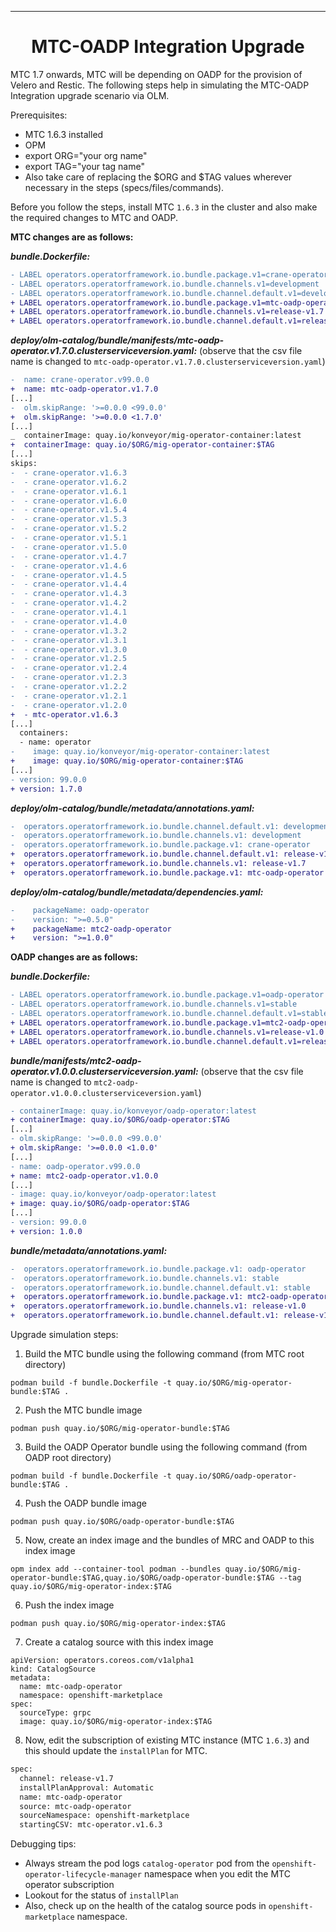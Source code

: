 <hr style="height:1px;border:none;color:#333;">
<h1 align="center">MTC-OADP Integration Upgrade</h1>

MTC 1.7 onwards, MTC will be depending on OADP for the provision of Velero and Restic. The following steps help in
simulating the MTC-OADP Integration upgrade scenario via OLM.

Prerequisites:
- MTC 1.6.3 installed
- OPM
- export ORG="your org name"
- export TAG="your tag name"
- Also take care of replacing the $ORG and $TAG values wherever necessary in the steps (specs/files/commands).

Before you follow the steps, install MTC `1.6.3` in the cluster and also make the required changes to MTC and OADP.

**MTC changes are as follows:**

_**bundle.Dockerfile:**_

```diff
- LABEL operators.operatorframework.io.bundle.package.v1=crane-operator
- LABEL operators.operatorframework.io.bundle.channels.v1=development
- LABEL operators.operatorframework.io.bundle.channel.default.v1=development
+ LABEL operators.operatorframework.io.bundle.package.v1=mtc-oadp-operator
+ LABEL operators.operatorframework.io.bundle.channels.v1=release-v1.7
+ LABEL operators.operatorframework.io.bundle.channel.default.v1=release-v1.7
```

_**deploy/olm-catalog/bundle/manifests/mtc-oadp-operator.v1.7.0.clusterserviceversion.yaml:**_
(observe that the csv file name is changed to `mtc-oadp-operator.v1.7.0.clusterserviceversion.yaml`)

```diff
-  name: crane-operator.v99.0.0
+  name: mtc-oadp-operator.v1.7.0
[...]
-  olm.skipRange: '>=0.0.0 <99.0.0'
+  olm.skipRange: '>=0.0.0 <1.7.0'
[...]
_  containerImage: quay.io/konveyor/mig-operator-container:latest
+  containerImage: quay.io/$ORG/mig-operator-container:$TAG
[...]
skips:
-  - crane-operator.v1.6.3
-  - crane-operator.v1.6.2
-  - crane-operator.v1.6.1
-  - crane-operator.v1.6.0
-  - crane-operator.v1.5.4
-  - crane-operator.v1.5.3
-  - crane-operator.v1.5.2
-  - crane-operator.v1.5.1
-  - crane-operator.v1.5.0
-  - crane-operator.v1.4.7
-  - crane-operator.v1.4.6
-  - crane-operator.v1.4.5
-  - crane-operator.v1.4.4
-  - crane-operator.v1.4.3
-  - crane-operator.v1.4.2
-  - crane-operator.v1.4.1
-  - crane-operator.v1.4.0
-  - crane-operator.v1.3.2
-  - crane-operator.v1.3.1
-  - crane-operator.v1.3.0
-  - crane-operator.v1.2.5
-  - crane-operator.v1.2.4
-  - crane-operator.v1.2.3
-  - crane-operator.v1.2.2
-  - crane-operator.v1.2.1
-  - crane-operator.v1.2.0
+  - mtc-operator.v1.6.3
[...]
  containers:
  - name: operator
-    image: quay.io/konveyor/mig-operator-container:latest
+    image: quay.io/$ORG/mig-operator-container:$TAG
[...]
- version: 99.0.0
+ version: 1.7.0
```

_**deploy/olm-catalog/bundle/metadata/annotations.yaml:**_
```diff
-  operators.operatorframework.io.bundle.channel.default.v1: development
-  operators.operatorframework.io.bundle.channels.v1: development
-  operators.operatorframework.io.bundle.package.v1: crane-operator
+  operators.operatorframework.io.bundle.channel.default.v1: release-v1.7
+  operators.operatorframework.io.bundle.channels.v1: release-v1.7
+  operators.operatorframework.io.bundle.package.v1: mtc-oadp-operator
```

_**deploy/olm-catalog/bundle/metadata/dependencies.yaml:**_
```diff
-    packageName: oadp-operator
-    version: ">=0.5.0"
+    packageName: mtc2-oadp-operator
+    version: ">=1.0.0"
```

**OADP changes are as follows:**

**_bundle.Dockerfile:_**
```diff
- LABEL operators.operatorframework.io.bundle.package.v1=oadp-operator
- LABEL operators.operatorframework.io.bundle.channels.v1=stable
- LABEL operators.operatorframework.io.bundle.channel.default.v1=stable
+ LABEL operators.operatorframework.io.bundle.package.v1=mtc2-oadp-operator
+ LABEL operators.operatorframework.io.bundle.channels.v1=release-v1.0
+ LABEL operators.operatorframework.io.bundle.channel.default.v1=release-v1.0
```

**_bundle/manifests/mtc2-oadp-operator.v1.0.0.clusterserviceversion.yaml:_**
(observe that the csv file name is changed to `mtc2-oadp-operator.v1.0.0.clusterserviceversion.yaml`)
```diff
- containerImage: quay.io/konveyor/oadp-operator:latest
+ containerImage: quay.io/$ORG/oadp-operator:$TAG
[...]
- olm.skipRange: '>=0.0.0 <99.0.0'
+ olm.skipRange: '>=0.0.0 <1.0.0'
[...]
- name: oadp-operator.v99.0.0
+ name: mtc2-oadp-operator.v1.0.0
[...]
- image: quay.io/konveyor/oadp-operator:latest
+ image: quay.io/$ORG/oadp-operator:$TAG
[...]
- version: 99.0.0
+ version: 1.0.0
```

**_bundle/metadata/annotations.yaml:_**
```diff
-  operators.operatorframework.io.bundle.package.v1: oadp-operator
-  operators.operatorframework.io.bundle.channels.v1: stable
-  operators.operatorframework.io.bundle.channel.default.v1: stable
+  operators.operatorframework.io.bundle.package.v1: mtc2-oadp-operator
+  operators.operatorframework.io.bundle.channels.v1: release-v1.0
+  operators.operatorframework.io.bundle.channel.default.v1: release-v1.0
```

Upgrade simulation steps:

1. Build the MTC bundle using the following command (from MTC root directory)
```
podman build -f bundle.Dockerfile -t quay.io/$ORG/mig-operator-bundle:$TAG .  
```
2. Push the MTC bundle image
```
podman push quay.io/$ORG/mig-operator-bundle:$TAG
```
3. Build the OADP Operator bundle using the following command (from OADP root directory)
```
podman build -f bundle.Dockerfile -t quay.io/$ORG/oadp-operator-bundle:$TAG .
```
4. Push the OADP bundle image
```
podman push quay.io/$ORG/oadp-operator-bundle:$TAG
```
5. Now, create an index image and the bundles of MRC and OADP to this index image
```
opm index add --container-tool podman --bundles quay.io/$ORG/mig-operator-bundle:$TAG,quay.io/$ORG/oadp-operator-bundle:$TAG --tag quay.io/$ORG/mig-operator-index:$TAG
```
6. Push the index image
```
podman push quay.io/$ORG/mig-operator-index:$TAG
```
7. Create a catalog source with this index image
```
apiVersion: operators.coreos.com/v1alpha1
kind: CatalogSource
metadata:
  name: mtc-oadp-operator
  namespace: openshift-marketplace
spec:
  sourceType: grpc
  image: quay.io/$ORG/mig-operator-index:$TAG
```
8. Now, edit the subscription of existing MTC instance (MTC `1.6.3`) and this should update the `installPlan` for MTC.
```diff
spec:
  channel: release-v1.7
  installPlanApproval: Automatic
  name: mtc-oadp-operator
  source: mtc-oadp-operator
  sourceNamespace: openshift-marketplace
  startingCSV: mtc-operator.v1.6.3
```
Debugging tips:
- Always stream the pod logs `catalog-operator` pod from the `openshift-operator-lifecycle-manager` namespace when you edit
the MTC operator subscription
- Lookout for the status of `installPlan`
- Also, check up on the health of the catalog source pods in `openshift-marketplace` namespace.
